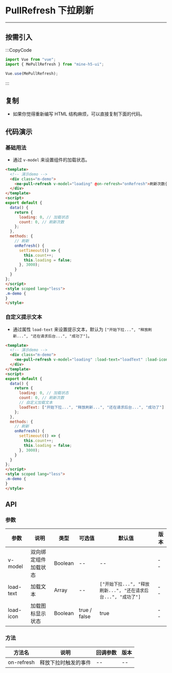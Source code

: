 # PullRefresh 下拉刷新

---

## 按需引入

:::CopyCode

```JavaScript
import Vue from "vue";
import { MePullRefresh } from "mine-h5-ui";

Vue.use(MePullRefresh);
```

:::

## 复制

- 如果你觉得重新编写 HTML 结构麻烦，可以直接复制下面的代码。

## 代码演示

### 基础用法

- 通过 `v-model` 来设置组件的加载状态。

```HTML
<template>
  <!-- 演示demo -->
  <div class="m-demo">
    <me-pull-refresh v-model="loading" @on-refresh="onRefresh">刷新次数{{count}}</me-pull-refresh>
  </div>
</template>
<script>
export default {
  data() {
    return {
      loading: 0, // 加载状态
      count: 0, // 刷新次数
    };
  },
  methods: {
    // 刷新
    onRefresh() {
      setTimeout(() => {
        this.count++;
        this.loading = false;
      }, 3000);
    }
  }
};
</script>
<style scoped lang="less">
.m-demo {
}
</style>
```

### 自定义提示文本

- 通过属性 `load-text` 来设置提示文本，默认为 `["开始下拉...", "释放刷新...", "还在请求后台...", "成功了"]`。

```HTML
<template>
  <!-- 演示demo -->
  <div class="m-demo">
    <me-pull-refresh v-model="loading" :load-text="loadText" :load-icon="false" @on-refresh="onRefresh">刷新次数{{count}}</me-pull-refresh>
  </div>
</template>
<script>
export default {
  data() {
    return {
      loading: 0, // 加载状态
      count: 0, // 刷新次数
      // 自定义加载文本
      loadText: ["开始下拉...", "释放刷新...", "还在请求后台...", "成功了"]
    };
  },
  methods: {
    // 刷新
    onRefresh() {
      setTimeout(() => {
        this.count++;
        this.loading = false;
      }, 3000);
    }
  }
};
</script>
<style scoped lang="less">
.m-demo {
}
</style>
```

## API

### 参数

| 参数      | 说明                 | 类型    | 可选值       | 默认值                                                        | 版本 |
| --------- | -------------------- | ------- | ------------ | ------------------------------------------------------------- | ---- |
| v-model   | 双向绑定组件加载状态 | Boolean | --           | --                                                            | --   |
| load-text | 加载文本             | Array   | --           | `["开始下拉...", "释放刷新...", "还在请求后台...", "成功了"]` | --   |
| load-icon | 加载图标显示状态     | Boolean | true / false | true                                                          | --   |

### 方法

| 方法名     | 说明                 | 回调参数 | 版本 |
| ---------- | -------------------- | -------- | ---- |
| on-refresh | 释放下拉时触发的事件 | --       | --   |
